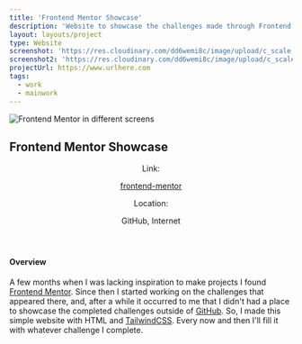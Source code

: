 ```yaml
---
title: 'Frontend Mentor Showcase'
description: 'Website to showcase the challenges made through Frontend Mentor'
layout: layouts/project
type: Website
screenshot: 'https://res.cloudinary.com/dd6wemi8c/image/upload/c_scale,q_auto:eco,w_1140/v1618251135/portfolio/frontend-mentor-desktop_isivla.webp'
screenshot2: 'https://res.cloudinary.com/dd6wemi8c/image/upload/c_scale,q_auto:eco,w_1140/v1618251135/portfolio/frontend-mentor-desktop_isivla.webp'
projectUrl: https://www.urlhere.com
tags:
  - work
  - mainwork
---
```


<div class="project-picture">
  <img src="https://res.cloudinary.com/dd6wemi8c/image/upload/q_auto:best/v1618577015/portfolio/frontend-mentor-screens_bb8dpv.png" alt="Frontend Mentor in different screens">
</div>

<h2>Frontend Mentor Showcase</h2>

<header class="project-info">
  <div class="project-link">
    <p>Link:</p>
    <a href="https://frontend-mentor-showcase.netlify.app/"  target="_blank" rel="noopener noreferrer">frontend-mentor</a>
  </div>
  <div class="project-location">
    <p>Location:</p>
    <p>GitHub, Internet</p>
  </div>
</header>

#### Overview

A few months when I was lacking inspiration to make projects I found [Frontend Mentor](https://www.frontendmentor.io). Since then I started working on the challenges that appeared there, and, after a while it occurred to me that I didn't had a place to showcase the completed challenges outside of [GitHub](https://github.com/). So, I made this simple website with HTML and [TailwindCSS](https://tailwindcss.com/). Every now and then I'll fill it with whatever challenge I complete.
